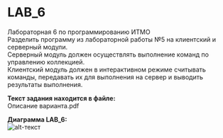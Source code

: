 # LAB_6
Лабораторная 6 по программированию ИТМО  
Разделить программу из лабораторной работы №5 на клиентский и серверный модули.  
Серверный модуль должен осуществлять выполнение команд по управлению коллекцией.  
Клиентский модуль должен в интерактивном режиме считывать команды, передавать их для выполнения на сервер и выводить результаты выполнения.  
  
**Текст задания находится в файле:**  
Описание варианта.pdf  
  
**Диаграмма LAB_6:**  
![alt-текст](https://i.ibb.co/6gTPc8v/LAB6-UML.png "1145")  
